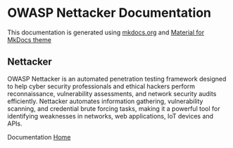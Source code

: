 # OWASP Nettacker Documentation

This documentation is generated using [mkdocs.org](https://www.mkdocs.org) and [Material for MkDocs theme](https://github.com/squidfunk/mkdocs-material)


## Nettacker

OWASP Nettacker is an automated penetration testing framework designed to help cyber security professionals and ethical hackers perform reconnaissance, vulnerability assessments, and network security audits efficiently. Nettacker automates information gathering, vulnerability scanning, and credential brute forcing tasks, making it a powerful tool for identifying weaknesses in networks, web applications, IoT devices and APIs.

Documentation [Home](Home.md)